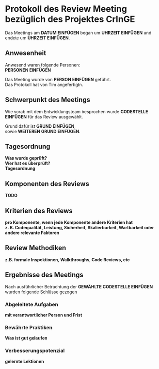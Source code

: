 # Protokoll des Review Meeting bezüglich des Projektes CrInGE
Das Meetings am **DATUM EINFÜGEN** began um **UHRZEIT EINFÜGEN** und endete um **UHRZEIT EINFÜGEN**.

## Anwesenheit
Anwesend waren folgende Personen:  
**PERSONEN EINFÜGEN**

Das Meeting wurde von **PERSON EINFÜGEN** geführt.  
Das Protokoll hat von Tim angefertigtn.

## Schwerpunkt des Meetings

Wie vorab mit dem Entwicklungsteam besprochen wurde **CODESTELLE EINFÜGEN** für das Review ausgewählt.

Grund dafür ist **GRUND EINFÜGEN**,  
sowie **WEITEREN GRUND EINFÜGEN**.

## Tagesordnung

**Was wurde geprüft?**  
**Wer hat es überprüft?**  
**Tagesordnung**

## Komponenten des Reviews

**TODO**

## Kriterien des Reviews

**pro Komponente, wenn jede Komponente andere Kriterien hat**  
**z. B. Codequalität, Leistung, Sicherheit, Skalierbarkeit, Wartbarkeit oder andere relevante Faktoren**

## Review Methodiken

**z.B. formale Inspektionen, Walkthroughs, Code Reviews, etc**

## Ergebnisse des Meetings

Nach ausführlicher Betrachtung der **GEWÄHLTE CODESTELLE EINFÜGEN** wurden folgende Schlüsse gezogen

### Abgeleitete Aufgaben

**mit verantwortlicher Person und Frist**

### Bewährte Praktiken

**Was ist gut gelaufen**

### Verbesserungspotenzial

**gelernte Lektionen**

